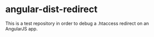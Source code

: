 # angular-dist-redirect
This is a test repository in order to debug a .htaccess redirect on an AngularJS app.
